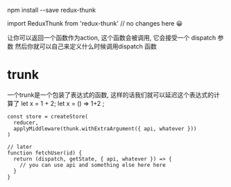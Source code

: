 npm install --save redux-thunk

import ReduxThunk from 'redux-thunk' // no changes here 😀

让你可以返回一个函数作为action, 这个函数会被调用, 它会接受一个 dispatch 参数
然后你就可以自己来定义什么时候调用dispatch 函数

# trunk #
一个trunk是一个包装了表达式的函数, 这样的话我们就可以延迟这个表达式的计算了
let x = 1 + 2;
let x = () => 1+2 ;

```
const store = createStore(
  reducer,
  applyMiddleware(thunk.withExtraArgument({ api, whatever }))
)

// later
function fetchUser(id) {
  return (dispatch, getState, { api, whatever }) => {
    // you can use api and something else here here
  }
}
```